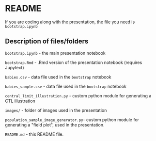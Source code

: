 # README

If you are coding along with the presentation, the file you need is 
`bootstrap.ipynb`

## Description of files/folders

`bootstrap.ipynb` - the main presentation notebook

`bootstrap.Rmd` - .Rmd version of the presentation notebook (requires Jupytext)

`babies.csv` - data file used in the `bootstrap` notebook

`babies_sample.csv` - data file used in the `bootstrap` notebook

`central_limit_illustration.py` - custom python module for generating a CTL 
illustration

`images/` - folder of images used in the presentation

`population_sample_image_generator.py`- custom python module for generating a 
"field plot", used in the presentation.

`README.md` - this README file.